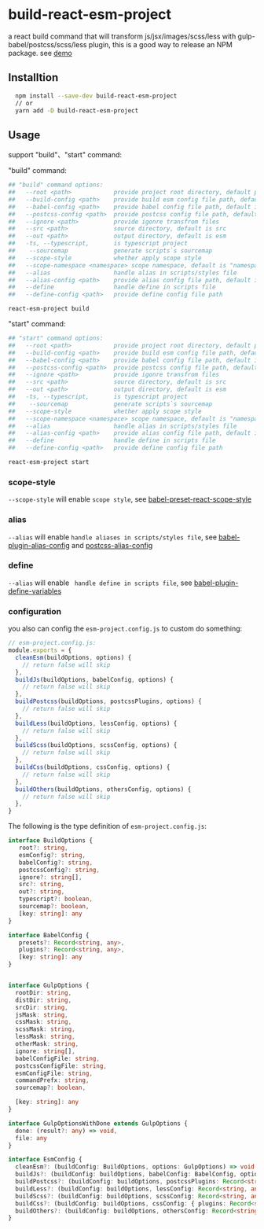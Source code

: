 # build-react-esm-project

a react build command that will transform js/jsx/images/scss/less with gulp-babel/postcss/scss/less plugin, 
this is a good way to release an NPM package. see [demo](https://github.com/gxlmyacc/build-react-esm-project/tree/master/demo)

## Installtion

```bash
  npm install --save-dev build-react-esm-project
  // or 
  yarn add -D build-react-esm-project
```

## Usage

support "build"、"start" command:

"build" command:
```bash
## "build" command options:
##   --root <path>            provide project root directory, default process.cwd()
##   --build-config <path>    provide build esm config file path, default is process.cwd()/esm-project.config.js
##   --babel-config <path>    provide babel config file path, default is process.cwd()/babel.config.js
##   --postcss-config <path>  provide postcss config file path, default is process.cwd()/postcss.config.js
##   --ignore <path>          provide igonre transfrom files
##   --src <path>             source directory, default is src
##   --out <path>             output directory, default is esm
##   -ts, --typescript,       is typescript project
##    --sourcemap             generate scripts`s sourcemap
##   --scope-style            whether apply scope style
##   --scope-namespace <namespace> scope namespace, default is "namespace" field in process.cwd()/package.json
##   --alias                  handle alias in scripts/styles file
##   --alias-config <path>    provide alias config file path, default is process.cwd()/alias.config.js
##   --define                 handle define in scripts file
##   --define-config <path>   provide define config file path

react-esm-project build
```
"start" command:
```bash
## "start" command options:
##   --root <path>            provide project root directory, default process.cwd()
##   --build-config <path>    provide build esm config file path, default is process.cwd()/esm-project.config.js
##   --babel-config <path>    provide babel config file path, default is process.cwd()/babel.config.js
##   --postcss-config <path>  provide postcss config file path, default is process.cwd()/postcss.config.js
##   --ignore <path>          provide igonre transfrom files
##   --src <path>             source directory, default is src
##   --out <path>             output directory, default is esm
##   -ts, --typescript,       is typescript project
##    --sourcemap             generate scripts`s sourcemap
##   --scope-style            whether apply scope style 
##   --scope-namespace <namespace> scope namespace, default is "namespace" field in process.cwd()/package.json
##   --alias                  handle alias in scripts/styles file
##   --alias-config <path>    provide alias config file path, default is process.cwd()/alias.config.js
##   --define                 handle define in scripts file
##   --define-config <path>   provide define config file path

react-esm-project start
```

### scope-style

`--scope-style` will enable `scope style`, see [babel-preset-react-scope-style](https://github.com/gxlmyacc/babel-preset-react-scope-style)

### alias
  
`--alias` will enable `handle aliases in scripts/styles file`, see [babel-plugin-alias-config](https://github.com/gxlmyacc/babel-plugin-alias-config) and [postcss-alias-config](https://github.com/gxlmyacc/postcss-alias-config)

### define

`--alias` will enable ` handle define in scripts file`, see [babel-plugin-define-variables](https://github.com/gxlmyacc/babel-plugin-define-variables)
### configuration

you also can config the `esm-project.config.js` to custom do something:
```js
// esm-project.config.js: 
module.exports = {
  cleanEsm(buildOptions, options) {
    // return false will skip
  },
  buildJs(buildOptions, babelConfig, options) {
    // return false will skip
  },
  buildPostcss(buildOptions, postcssPlugins, options) {
    // return false will skip
  },
  buildLess(buildOptions, lessConfig, options) {
    // return false will skip
  },
  buildScss(buildOptions, scssConfig, options) {
    // return false will skip
  },
  buildCss(buildOptions, cssConfig, options) {
    // return false will skip
  },
  buildOthers(buildOptions, othersConfig, options) {
    // return false will skip
  },
}
```

The following is the type definition of `esm-project.config.js`:
```ts
interface BuildOptions {
   root?: string,
   esmConfig?: string,
   babelConfig?: string,
   postcssConfig?: string,
   ignore?: string[],
   src?: string,
   out?: string,
   typescript?: boolean,
   sourcemap?: boolean,
   [key: string]: any
}

interface BabelConfig {
   presets?: Record<string, any>,
   plugins?: Record<string, any>,
   [key: string]: any
}


interface GulpOptions {
  rootDir: string,
  distDir: string,
  srcDir: string,
  jsMask: string,
  cssMask: string,
  scssMask: string,
  lessMask: string,
  otherMask: string,
  ignore: string[],
  babelConfigFile: string,
  postcssConfigFile: string,
  esmConfigFile: string,
  commandPrefx: string,
  sourcemap?: boolean,

  [key: string]: any
}

interface GulpOptionsWithDone extends GulpOptions {
  done: (result?: any) => void,
  file: any
}

interface EsmConfig {
  cleanEsm?: (buildConfig: BuildOptions, options: GulpOptions) => void|false,
  buildJs?: (buildConfig: buildOptions, babelConfig: BabelConfig, options: GulpOptionsWithDone) => void|false,
  buildPostcss?: (buildConfig: buildOptions, postcssPlugins: Record<string, function>, options: GulpOptions) => void|false,
  buildLess?: (buildConfig: buildOptions, lessConfig: Record<string, any>, options: GulpOptionsWithDone) => void|false,
  buildScss?: (buildConfig: buildOptions, scssConfig: Record<string, any>, options: GulpOptionsWithDone) => void|false,
  buildCss?: (buildConfig: buildOptions, cssConfig: { plugins: Record<string, function> }, options: GulpOptionsWithDone) => void|false,
  buildOthers?: (buildConfig: buildOptions, othersConfig: Record<string, any>, options: GulpOptionsWithDone) => void|false
}

```


